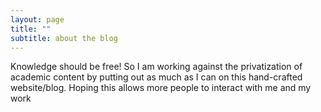 ```yaml
---
layout: page
title: ""
subtitle: about the blog
---
```


Knowledge should be free! So I am working against the privatization of academic content by putting out as much as I can on this hand-crafted website/blog. Hoping this allows more people to interact with me and my work 
